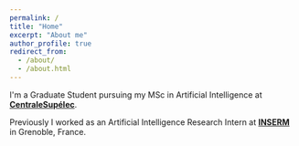 ```yaml
---
permalink: /
title: "Home"
excerpt: "About me"
author_profile: true
redirect_from:
  - /about/
  - /about.html
---
```


I'm a Graduate Student pursuing my MSc in Artificial Intelligence at [**CentraleSupélec**](https://www.centralesupelec.fr/en).  

Previously I worked as an Artificial Intelligence Research Intern at [**INSERM**](https://www.inserm.fr/en) in Grenoble, France.
